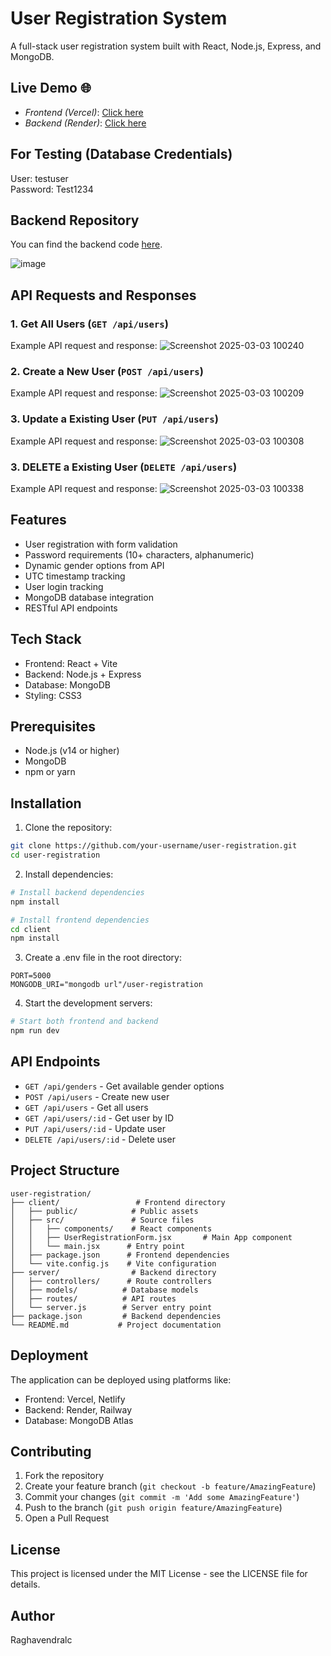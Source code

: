 # User Registration System

A full-stack user registration system built with React, Node.js, Express, and MongoDB.

## Live Demo 🌐  
- *Frontend (Vercel)*: [Click here](https://user-registration-hx21mclrs-raghavendralcs-projects.vercel.app/)
- *Backend (Render)*: [Click here](https://user-registration-backend-bu89.onrender.com)

## For Testing (Database Credentials)
User: testuser  
Password: Test1234 


## Backend Repository  
You can find the backend code [here](https://github.com/Raghavendralc/user-registration-backend).


![image](https://github.com/user-attachments/assets/c19011b2-d2f3-4e27-9247-76ae123eeaeb)


## API Requests and Responses

### 1. Get All Users (`GET /api/users`)
Example API request and response:
![Screenshot 2025-03-03 100240](https://github.com/user-attachments/assets/b3076f20-1a72-4dcc-8dc2-63967366f6e5)


### 2. Create a New User (`POST /api/users`)
Example API request and response:
![Screenshot 2025-03-03 100209](https://github.com/user-attachments/assets/688a492c-1be1-46e3-b800-8eb86e520606)


### 3. Update a Existing User (`PUT /api/users`)
Example API request and response:
![Screenshot 2025-03-03 100308](https://github.com/user-attachments/assets/605e771a-416f-4511-ae81-9170b16d390b)


### 3. DELETE a Existing User (`DELETE /api/users`)
Example API request and response:
![Screenshot 2025-03-03 100338](https://github.com/user-attachments/assets/14ebac69-0c75-433c-8269-c859c959cecb)



## Features

- User registration with form validation
- Password requirements (10+ characters, alphanumeric)
- Dynamic gender options from API
- UTC timestamp tracking
- User login tracking
- MongoDB database integration
- RESTful API endpoints

## Tech Stack

- Frontend: React + Vite
- Backend: Node.js + Express
- Database: MongoDB
- Styling: CSS3

## Prerequisites

- Node.js (v14 or higher)
- MongoDB
- npm or yarn

## Installation

1. Clone the repository:
```bash
git clone https://github.com/your-username/user-registration.git
cd user-registration
```

2. Install dependencies:
```bash
# Install backend dependencies
npm install

# Install frontend dependencies
cd client
npm install
```

3. Create a .env file in the root directory:
```env
PORT=5000
MONGODB_URI="mongodb url"/user-registration
```

4. Start the development servers:
```bash
# Start both frontend and backend
npm run dev
```

## API Endpoints

- `GET /api/genders` - Get available gender options
- `POST /api/users` - Create new user
- `GET /api/users` - Get all users
- `GET /api/users/:id` - Get user by ID
- `PUT /api/users/:id` - Update user
- `DELETE /api/users/:id` - Delete user

## Project Structure

```
user-registration/
├── client/                 # Frontend directory
│   ├── public/            # Public assets
│   ├── src/               # Source files
│   │   ├── components/    # React components
│   │   ├── UserRegistrationForm.jsx       # Main App component
│   │   └── main.jsx      # Entry point
│   ├── package.json      # Frontend dependencies
│   └── vite.config.js    # Vite configuration
├── server/                # Backend directory
│   ├── controllers/      # Route controllers
│   ├── models/          # Database models
│   ├── routes/          # API routes
│   └── server.js        # Server entry point
├── package.json         # Backend dependencies
└── README.md           # Project documentation
```
## Deployment

The application can be deployed using platforms like:
- Frontend: Vercel, Netlify
- Backend: Render, Railway
- Database: MongoDB Atlas

## Contributing

1. Fork the repository
2. Create your feature branch (`git checkout -b feature/AmazingFeature`)
3. Commit your changes (`git commit -m 'Add some AmazingFeature'`)
4. Push to the branch (`git push origin feature/AmazingFeature`)
5. Open a Pull Request

## License

This project is licensed under the MIT License - see the LICENSE file for details.

## Author

Raghavendralc
